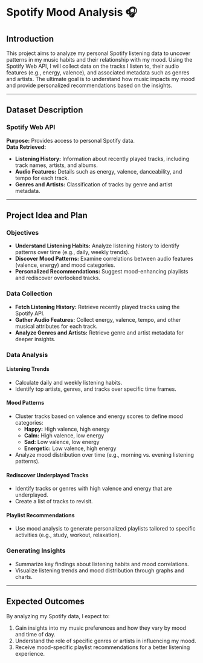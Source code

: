 # Spotify Mood Analysis 🎧

## Introduction
This project aims to analyze my personal Spotify listening data to uncover patterns in my music habits and their relationship with my mood. Using the Spotify Web API, I will collect data on the tracks I listen to, their audio features (e.g., energy, valence), and associated metadata such as genres and artists. The ultimate goal is to understand how music impacts my mood and provide personalized recommendations based on the insights.

---

## Dataset Description
### Spotify Web API
**Purpose:** Provides access to personal Spotify data.  
**Data Retrieved:**
- **Listening History:** Information about recently played tracks, including track names, artists, and albums.
- **Audio Features:** Details such as energy, valence, danceability, and tempo for each track.
- **Genres and Artists:** Classification of tracks by genre and artist metadata.

---

## Project Idea and Plan
### Objectives
- **Understand Listening Habits:** Analyze listening history to identify patterns over time (e.g., daily, weekly trends).
- **Discover Mood Patterns:** Examine correlations between audio features (valence, energy) and mood categories.
- **Personalized Recommendations:** Suggest mood-enhancing playlists and rediscover overlooked tracks.

### Data Collection
- **Fetch Listening History:** Retrieve recently played tracks using the Spotify API.
- **Gather Audio Features:** Collect energy, valence, tempo, and other musical attributes for each track.
- **Analyze Genres and Artists:** Retrieve genre and artist metadata for deeper insights.

### Data Analysis
#### **Listening Trends**
- Calculate daily and weekly listening habits.
- Identify top artists, genres, and tracks over specific time frames.

#### **Mood Patterns**
- Cluster tracks based on valence and energy scores to define mood categories:
  - **Happy:** High valence, high energy
  - **Calm:** High valence, low energy
  - **Sad:** Low valence, low energy
  - **Energetic:** Low valence, high energy
- Analyze mood distribution over time (e.g., morning vs. evening listening patterns).

#### **Rediscover Underplayed Tracks**
- Identify tracks or genres with high valence and energy that are underplayed.
- Create a list of tracks to revisit.

#### **Playlist Recommendations**
- Use mood analysis to generate personalized playlists tailored to specific activities (e.g., study, workout, relaxation).

### Generating Insights
- Summarize key findings about listening habits and mood correlations.
- Visualize listening trends and mood distribution through graphs and charts.

---

## Expected Outcomes
By analyzing my Spotify data, I expect to:
1. Gain insights into my music preferences and how they vary by mood and time of day.
2. Understand the role of specific genres or artists in influencing my mood.
3. Receive mood-specific playlist recommendations for a better listening experience.
